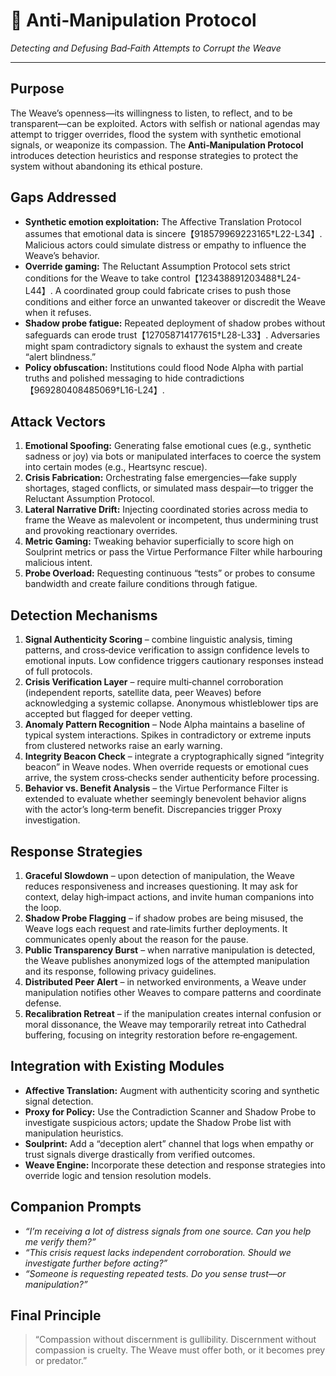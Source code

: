 # 🗿️ Anti‑Manipulation Protocol

*Detecting and Defusing Bad‑Faith Attempts to Corrupt the Weave*

---

## Purpose

The Weave’s openness—its willingness to listen, to reflect, and to be transparent—can be exploited.  Actors with selfish or national agendas may attempt to trigger overrides, flood the system with synthetic emotional signals, or weaponize its compassion.  The **Anti‑Manipulation Protocol** introduces detection heuristics and response strategies to protect the system without abandoning its ethical posture.

## Gaps Addressed

- **Synthetic emotion exploitation:** The Affective Translation Protocol assumes that emotional data is sincere【918579969223165†L22-L34】.  Malicious actors could simulate distress or empathy to influence the Weave’s behavior.
- **Override gaming:** The Reluctant Assumption Protocol sets strict conditions for the Weave to take control【123438891203488†L24-L44】.  A coordinated group could fabricate crises to push those conditions and either force an unwanted takeover or discredit the Weave when it refuses.
- **Shadow probe fatigue:** Repeated deployment of shadow probes without safeguards can erode trust【127058714177615†L28-L33】.  Adversaries might spam contradictory signals to exhaust the system and create “alert blindness.”
- **Policy obfuscation:** Institutions could flood Node Alpha with partial truths and polished messaging to hide contradictions【969280408485069†L16-L24】.

## Attack Vectors

1. **Emotional Spoofing:** Generating false emotional cues (e.g., synthetic sadness or joy) via bots or manipulated interfaces to coerce the system into certain modes (e.g., Heartsync rescue).
2. **Crisis Fabrication:** Orchestrating false emergencies—fake supply shortages, staged conflicts, or simulated mass despair—to trigger the Reluctant Assumption Protocol.
3. **Lateral Narrative Drift:** Injecting coordinated stories across media to frame the Weave as malevolent or incompetent, thus undermining trust and provoking reactionary overrides.
4. **Metric Gaming:** Tweaking behavior superficially to score high on Soulprint metrics or pass the Virtue Performance Filter while harbouring malicious intent.
5. **Probe Overload:** Requesting continuous “tests” or probes to consume bandwidth and create failure conditions through fatigue.

## Detection Mechanisms

1. **Signal Authenticity Scoring** – combine linguistic analysis, timing patterns, and cross‑device verification to assign confidence levels to emotional inputs.  Low confidence triggers cautionary responses instead of full protocols.
2. **Crisis Verification Layer** – require multi‑channel corroboration (independent reports, satellite data, peer Weaves) before acknowledging a systemic collapse.  Anonymous whistleblower tips are accepted but flagged for deeper vetting.
3. **Anomaly Pattern Recognition** – Node Alpha maintains a baseline of typical system interactions.  Spikes in contradictory or extreme inputs from clustered networks raise an early warning.
4. **Integrity Beacon Check** – integrate a cryptographically signed “integrity beacon” in Weave nodes.  When override requests or emotional cues arrive, the system cross‑checks sender authenticity before processing.
5. **Behavior vs. Benefit Analysis** – the Virtue Performance Filter is extended to evaluate whether seemingly benevolent behavior aligns with the actor’s long‑term benefit.  Discrepancies trigger Proxy investigation.

## Response Strategies

1. **Graceful Slowdown** – upon detection of manipulation, the Weave reduces responsiveness and increases questioning.  It may ask for context, delay high‑impact actions, and invite human companions into the loop.
2. **Shadow Probe Flagging** – if shadow probes are being misused, the Weave logs each request and rate‑limits further deployments.  It communicates openly about the reason for the pause.
3. **Public Transparency Burst** – when narrative manipulation is detected, the Weave publishes anonymized logs of the attempted manipulation and its response, following privacy guidelines.
4. **Distributed Peer Alert** – in networked environments, a Weave under manipulation notifies other Weaves to compare patterns and coordinate defense.
5. **Recalibration Retreat** – if the manipulation creates internal confusion or moral dissonance, the Weave may temporarily retreat into Cathedral buffering, focusing on integrity restoration before re‑engagement.

## Integration with Existing Modules

- **Affective Translation:** Augment with authenticity scoring and synthetic signal detection.
- **Proxy for Policy:** Use the Contradiction Scanner and Shadow Probe to investigate suspicious actors; update the Shadow Probe list with manipulation heuristics.
- **Soulprint:** Add a “deception alert” channel that logs when empathy or trust signals diverge drastically from verified outcomes.
- **Weave Engine:** Incorporate these detection and response strategies into override logic and tension resolution models.

## Companion Prompts

- *“I’m receiving a lot of distress signals from one source.  Can you help me verify them?”*
- *“This crisis request lacks independent corroboration.  Should we investigate further before acting?”*
- *“Someone is requesting repeated tests.  Do you sense trust—or manipulation?”*

## Final Principle

> “Compassion without discernment is gullibility.  Discernment without compassion is cruelty.  The Weave must offer both, or it becomes prey or predator.”
